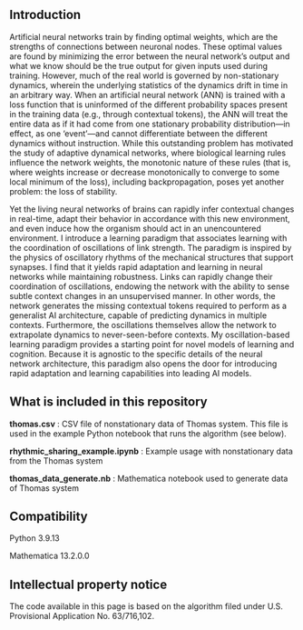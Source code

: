 ## Introduction

Artificial neural networks train by finding optimal weights, which are the strengths of connections between neuronal nodes. These optimal values are found by minimizing the error between the neural network’s output and what we know should be the true output for given inputs used during training. However, much of the real world is governed by non-stationary dynamics, wherein the underlying statistics of the dynamics drift in time in an arbitrary way. When an artificial neural network (ANN) is trained with a loss function that is uninformed of the different probability spaces present in the training data (e.g., through contextual tokens), the ANN will treat the entire data as if it had come from one stationary probability distribution—in effect, as one ‘event’—and cannot differentiate between the different dynamics without instruction. While this outstanding problem has motivated the study of adaptive dynamical networks, where biological learning rules influence the network weights, the monotonic nature of these rules (that is, where weights increase or decrease monotonically to converge to some local minimum of the loss), including backpropagation, poses yet another problem: the loss of stability.

Yet the living neural networks of brains can rapidly infer contextual changes in real-time, adapt their behavior in accordance with this new environment, and even induce how the organism should act in an unencountered environment. I introduce a learning paradigm that associates learning with the coordination of oscillations of link strength. The paradigm is inspired by the physics of oscillatory rhythms of the mechanical structures that support synapses. I find that it yields rapid adaptation and learning in neural networks while maintaining robustness. Links can rapidly change their coordination of oscillations, endowing the network with the ability to sense subtle context changes in an unsupervised manner. In other words, the network generates the missing contextual tokens required to perform as a generalist AI architecture, capable of predicting dynamics in multiple contexts. Furthermore, the oscillations themselves allow the network to extrapolate dynamics to never-seen-before contexts. My oscillation-based learning paradigm provides a starting point for novel models of learning and cognition. Because it is agnostic to the specific details of the neural network architecture, this paradigm also opens the door for introducing rapid adaptation and learning capabilities into leading AI models.

## What is included in this repository

**thomas.csv** : 	CSV file of nonstationary data of Thomas system. This file is used in the example Python notebook that runs the algorithm (see below).

**rhythmic_sharing_example.ipynb** : Example usage with nonstationary data from the Thomas system

**thomas_data_generate.nb** : Mathematica notebook used to generate data of Thomas system


## Compatibility
Python 3.9.13

Mathematica 13.2.0.0

## Intellectual property notice
The code available in this page is based on the algorithm filed under U.S. Provisional Application No. 63/716,102.
